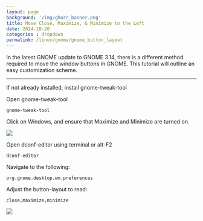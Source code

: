 ```yaml
---
layout: page
background: '/img/ghorr_banner.png'
title: Move Close, Maximize, & Minimize to the Left
date: 2014-10-20
categories : dropdown
permalink: /linux/gnome/gnome_button_layout
---
```


In the latest GNOME update to GNOME 3.14, there is a different method required to move the window buttons in GNOME. This tutorial will outline an easy customization scheme.

____________________________________

If not already installed, install gnome-tweak-tool

Open gnome-tweak-tool

<code>gnome-tweak-tool</code>

Click on Windows, and ensure that Maximize and Minimize are turned on.

![](../../../img/linux/gnome_button_layout_01.png)

Open dconf-editor using terminal or alt-F2

<code>dconf-editor</code>

Navigate to the following:

<code>org.gnome.desktop.wm.preferences</code>

Adjust the button-layout to read:

<code>close,maximize,minimize</code>

![](../../../img/linux/gnome_button_layout_02.png)

